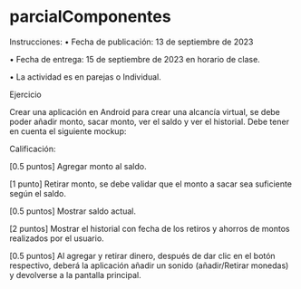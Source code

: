 # parcialComponentes
Instrucciones:
• Fecha de publicación: 13 de septiembre de 2023

• Fecha de entrega: 15 de septiembre de 2023 en horario de clase.

• La actividad es en parejas o Individual.

Ejercicio

Crear una aplicación en Android para crear una alcancía virtual, se debe poder añadir
monto, sacar monto, ver el saldo y ver el historial. Debe tener en cuenta el siguiente
mockup:

Calificación:

[0.5 puntos] Agregar monto al saldo.

[1 punto] Retirar monto, se debe validar que el monto a sacar sea suficiente según el saldo.

[0.5 puntos] Mostrar saldo actual.

[2 puntos] Mostrar el historial con fecha de los retiros y ahorros de montos realizados por el
usuario.

[0.5 puntos] Al agregar y retirar dinero, después de dar clic en el botón respectivo, deberá la
aplicación añadir un sonido (añadir/Retirar monedas) y devolverse a la pantalla principal.

